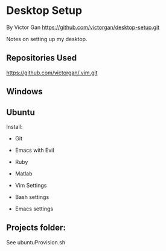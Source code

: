 # Desktop Setup
By Victor Gan
https://github.com/victorgan/desktop-setup.git

Notes on setting up my desktop.

## Repositories Used
https://github.com/victorgan/.vim.git

## Windows

## Ubuntu
Install:

- Git
- Emacs with Evil
- Ruby

- Matlab

- Vim Settings
- Bash settings
- Emacs settings

Projects folder:
-


See ubuntuProvision.sh

